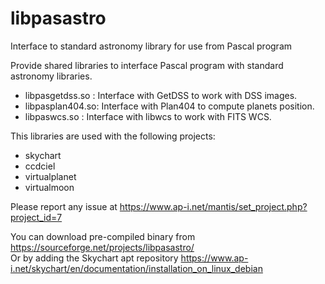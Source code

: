 # libpasastro
Interface to standard astronomy library for use from Pascal program

Provide shared libraries to interface Pascal program with standard astronomy libraries.
- libpasgetdss.so : Interface with GetDSS to work with DSS images.
- libpasplan404.so: Interface with Plan404 to compute planets position.
- libpaswcs.so : Interface with libwcs to work with FITS WCS.

This libraries are used with the following projects:
- skychart
- ccdciel
- virtualplanet
- virtualmoon

Please report any issue at https://www.ap-i.net/mantis/set_project.php?project_id=7

You can download pre-compiled binary from https://sourceforge.net/projects/libpasastro/      
Or by adding the Skychart apt repository https://www.ap-i.net/skychart/en/documentation/installation_on_linux_debian
